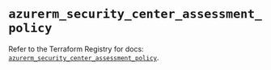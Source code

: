 # `azurerm_security_center_assessment_policy`

Refer to the Terraform Registry for docs: [`azurerm_security_center_assessment_policy`](https://registry.terraform.io/providers/hashicorp/azurerm/4.21.0/docs/resources/security_center_assessment_policy).
